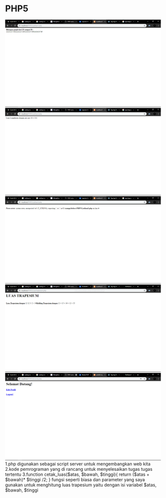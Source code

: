 # PHP5
![alt text](https://github.com/TheNuee/PHP5/blob/master/Screenshot%20(26).png)
![alt text](https://github.com/TheNuee/PHP5/blob/master/Screenshot%20(27).png)
![alt text](https://github.com/TheNuee/PHP5/blob/master/Screenshot%20(28).png)
![alt text](https://github.com/TheNuee/PHP5/blob/master/Screenshot%20(29).png)
![alt text](https://github.com/TheNuee/PHP5/blob/master/Screenshot%20(30).png)
1.php digunakan sebagai script server untuk mengembangkan web kita
2.kode pemrograman yang di rancang untuk menyelesaikan tugas tugas tertentu
3.function cetak_luas($atas, $bawah, $tinggi){
    return ($atas + $bawah)* $tinggi /2; 
}
fungsi seperti biasa dan parameter yang saya gunakan untuk menghitung luas trapesium yaitu dengan isi variabel $atas, $bawah, $tinggi
